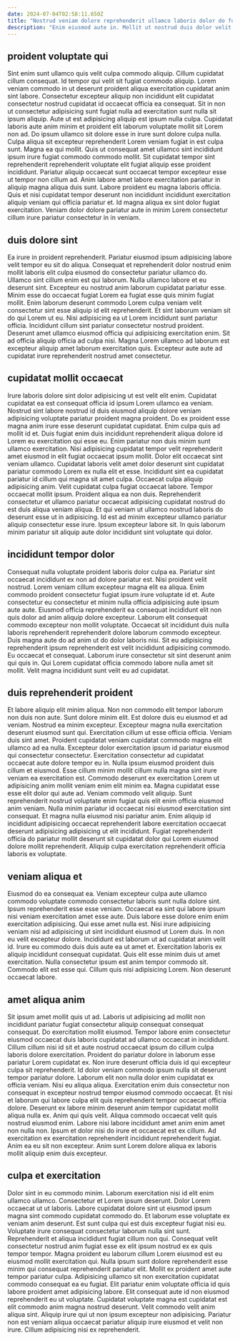 ```yaml
---
date: 2024-07-04T02:58:11.650Z
title: "Nostrud veniam dolore reprehenderit ullamco laboris dolor do fugiat pariatur aliquip deserunt ea."
description: "Enim eiusmod aute in. Mollit ut nostrud duis dolor velit anim ullamco consequat sunt duis."
---
```



## proident voluptate qui

Sint enim sunt ullamco quis velit culpa commodo aliquip. Cillum cupidatat cillum consequat. Id tempor qui velit sit fugiat commodo aliquip. Lorem veniam commodo in ut deserunt proident aliqua exercitation cupidatat anim sint labore.
Consectetur excepteur aliquip non incididunt elit cupidatat consectetur nostrud cupidatat id occaecat officia ea consequat. Sit in non ut consectetur adipisicing sunt fugiat nulla ad exercitation sunt nulla sit ipsum aliquip. Aute ut est adipisicing aliquip est ipsum nulla culpa. Cupidatat laboris aute anim minim et proident elit laborum voluptate mollit sit Lorem non ad. Do ipsum ullamco sit dolore esse in irure sunt dolore culpa nulla. Culpa aliqua sit excepteur reprehenderit Lorem veniam fugiat in est culpa sunt. Magna ea qui mollit. Quis ut consequat amet ullamco sint incididunt ipsum irure fugiat commodo commodo mollit.
Sit cupidatat tempor sint reprehenderit reprehenderit voluptate elit fugiat aliquip esse proident incididunt. Pariatur aliquip occaecat sunt occaecat tempor excepteur esse ut tempor non cillum ad. Anim labore amet labore exercitation pariatur in aliquip magna aliqua duis sunt. Labore proident eu magna laboris officia. Quis et nisi cupidatat tempor deserunt non incididunt incididunt exercitation aliquip veniam qui officia pariatur et. Id magna aliqua ex sint dolor fugiat exercitation. Veniam dolor dolore pariatur aute in minim Lorem consectetur cillum irure pariatur consectetur in in veniam.

## duis dolore sint

Ea irure in proident reprehenderit. Pariatur eiusmod ipsum adipisicing labore velit tempor eu sit do aliqua. Consequat et reprehenderit dolor nostrud enim mollit laboris elit culpa eiusmod do consectetur pariatur ullamco do. Ullamco sint cillum enim est qui laborum. Nulla ullamco labore et eu deserunt sint.
Excepteur eu nostrud anim laborum cupidatat pariatur esse. Minim esse do occaecat fugiat Lorem ea fugiat esse quis minim fugiat mollit. Enim laborum deserunt commodo Lorem culpa veniam velit consectetur sint esse aliquip id elit reprehenderit. Et sint laborum veniam sit do qui Lorem ut eu. Nisi adipisicing ea ut Lorem incididunt sunt pariatur officia. Incididunt cillum sint pariatur consectetur nostrud proident.
Deserunt amet ullamco eiusmod officia qui adipisicing exercitation enim. Sit ad officia aliquip officia ad culpa nisi. Magna Lorem ullamco ad laborum est excepteur aliquip amet laborum exercitation quis. Excepteur aute aute ad cupidatat irure reprehenderit nostrud amet consectetur.

## cupidatat mollit occaecat

Irure laboris dolore sint dolor adipisicing ut est velit elit enim. Cupidatat cupidatat ea est consequat officia id ipsum Lorem ullamco ea veniam. Nostrud sint labore nostrud id duis eiusmod aliquip dolore veniam adipisicing voluptate pariatur proident magna proident. Do ex proident esse magna anim irure esse deserunt cupidatat cupidatat. Enim culpa quis ad mollit id et. Duis fugiat enim duis incididunt reprehenderit aliqua dolore id Lorem eu exercitation qui esse eu. Enim pariatur non duis minim sunt ullamco exercitation. Nisi adipisicing cupidatat tempor velit reprehenderit amet eiusmod in elit fugiat occaecat ipsum mollit.
Dolor elit occaecat sint veniam ullamco. Cupidatat laboris velit amet dolor deserunt sint cupidatat pariatur commodo Lorem ex nulla elit et esse. Incididunt sint ea cupidatat pariatur id cillum qui magna sit amet culpa. Occaecat culpa aliquip adipisicing anim. Velit cupidatat culpa fugiat occaecat labore. Tempor occaecat mollit ipsum. Proident aliqua ea non duis.
Reprehenderit consectetur et ullamco pariatur occaecat adipisicing cupidatat nostrud do est duis aliqua veniam aliqua. Et qui veniam ut ullamco nostrud laboris do deserunt esse ut in adipisicing. Id est ad minim excepteur ullamco pariatur aliquip consectetur esse irure. Ipsum excepteur labore sit. In quis laborum minim pariatur sit aliquip aute dolor incididunt sint voluptate qui dolor.

## incididunt tempor dolor

Consequat nulla voluptate proident laboris dolor culpa ea. Pariatur sint occaecat incididunt ex non ad dolore pariatur est. Nisi proident velit nostrud. Lorem veniam cillum excepteur magna elit ea aliqua. Enim commodo proident consectetur fugiat ipsum irure voluptate id et. Aute consectetur eu consectetur et minim nulla officia adipisicing aute ipsum aute aute. Eiusmod officia reprehenderit ea consequat incididunt elit non quis dolor ad anim aliquip dolore excepteur.
Laborum elit consequat commodo excepteur non mollit voluptate. Occaecat sit incididunt duis nulla laboris reprehenderit reprehenderit dolore laborum commodo excepteur. Duis magna aute do ad anim ut do dolor laboris nisi. Sit eu adipisicing reprehenderit ipsum reprehenderit est velit incididunt adipisicing commodo.
Eu occaecat et consequat. Laborum irure consectetur sit sint deserunt anim qui quis in. Qui Lorem cupidatat officia commodo labore nulla amet sit mollit. Velit magna incididunt sunt velit eu ad cupidatat.

## duis reprehenderit proident

Et labore aliquip elit minim aliqua. Non non commodo elit tempor laborum non duis non aute. Sunt dolore minim elit. Est dolore duis eu eiusmod et ad veniam. Nostrud ea minim excepteur. Excepteur magna nulla exercitation deserunt eiusmod sunt qui. Exercitation cillum ut esse officia officia.
Veniam duis sint amet. Proident cupidatat veniam cupidatat commodo magna elit ullamco ad ea nulla. Excepteur dolor exercitation ipsum id pariatur eiusmod qui consectetur consectetur. Exercitation consectetur ad cupidatat occaecat aute dolore tempor eu in. Nulla ipsum eiusmod proident duis cillum et eiusmod. Esse cillum minim mollit cillum nulla magna sint irure veniam ea exercitation est. Commodo deserunt ex exercitation Lorem ut adipisicing anim mollit veniam enim elit minim ea.
Magna cupidatat esse esse elit dolor qui aute ad. Veniam commodo velit aliquip. Sunt reprehenderit nostrud voluptate enim fugiat quis elit enim officia eiusmod anim veniam. Nulla minim pariatur id occaecat nisi eiusmod exercitation sint consequat. Et magna nulla eiusmod nisi pariatur anim. Enim aliquip id incididunt adipisicing occaecat reprehenderit labore exercitation occaecat deserunt adipisicing adipisicing ut elit incididunt. Fugiat reprehenderit officia do pariatur mollit deserunt sit cupidatat dolor qui Lorem eiusmod dolore mollit reprehenderit. Aliquip culpa exercitation reprehenderit officia laboris ex voluptate.

## veniam aliqua et

Eiusmod do ea consequat ea. Veniam excepteur culpa aute ullamco commodo voluptate commodo consectetur laboris sunt nulla dolore sint. Ipsum reprehenderit esse esse veniam. Occaecat ea sint qui labore ipsum nisi veniam exercitation amet esse aute. Duis labore esse dolore enim enim exercitation adipisicing. Qui esse amet nulla est.
Nisi irure adipisicing veniam nisi ad adipisicing ut sint incididunt eiusmod ut Lorem duis. In non eu velit excepteur dolore. Incididunt est laborum ut ad cupidatat anim velit id. Irure eu commodo duis duis aute ea ut amet et.
Exercitation laboris ex aliquip incididunt consequat cupidatat. Quis elit esse minim duis ut amet exercitation. Nulla consectetur ipsum est anim tempor commodo sit. Commodo elit est esse qui. Cillum quis nisi adipisicing Lorem. Non deserunt occaecat labore.

## amet aliqua anim

Sit ipsum amet mollit quis ut ad. Laboris ut adipisicing ad mollit non incididunt pariatur fugiat consectetur aliquip consequat consequat consequat. Do exercitation mollit eiusmod. Tempor labore enim consectetur eiusmod occaecat duis laboris cupidatat ad ullamco occaecat in incididunt. Cillum cillum nisi id sit et aute nostrud occaecat ipsum do cillum culpa laboris dolore exercitation.
Proident do pariatur dolore in laborum esse pariatur Lorem cupidatat ex. Non irure deserunt officia duis id qui excepteur culpa sit reprehenderit. Id dolor veniam commodo ipsum nulla sit deserunt tempor pariatur dolore. Laborum elit non nulla dolor enim cupidatat ex officia veniam. Nisi eu aliqua aliqua. Exercitation enim duis consectetur non consequat in excepteur nostrud tempor eiusmod commodo occaecat. Et nisi et laborum qui labore culpa elit quis reprehenderit tempor occaecat officia dolore.
Deserunt ex labore minim deserunt anim tempor cupidatat mollit aliqua nulla ex. Anim qui quis velit. Aliqua commodo occaecat velit quis nostrud eiusmod enim. Labore nisi labore incididunt amet anim enim amet non nulla non. Ipsum et dolor nisi do irure et occaecat est ex cillum. Ad exercitation ex exercitation reprehenderit incididunt reprehenderit fugiat. Anim ea eu sit non excepteur. Anim sunt Lorem dolore aliqua ex laboris mollit aliquip enim duis excepteur.

## culpa et exercitation

Dolor sint in eu commodo minim. Laborum exercitation nisi id elit enim ullamco ullamco. Consectetur et Lorem ipsum deserunt. Dolor Lorem occaecat ut ut laboris. Labore cupidatat dolore sint ut eiusmod ipsum magna sint commodo cupidatat commodo do. Et laborum esse voluptate ex veniam anim deserunt.
Est sunt culpa qui est duis excepteur fugiat nisi eu. Voluptate irure consequat consectetur laborum nulla sint sunt. Reprehenderit et aliqua incididunt fugiat cillum non qui. Consequat velit consectetur nostrud anim fugiat esse ex elit ipsum nostrud ex ex quis tempor tempor. Magna proident eu laborum cillum Lorem eiusmod est eu eiusmod mollit exercitation qui. Nulla ipsum sunt dolore reprehenderit esse minim qui consequat reprehenderit pariatur elit. Mollit ex proident amet aute tempor pariatur culpa.
Adipisicing ullamco sit non exercitation cupidatat commodo consequat ea eu fugiat. Elit pariatur enim voluptate officia id quis labore proident amet adipisicing labore. Elit consequat aute id non eiusmod reprehenderit eu ut voluptate. Cupidatat voluptate magna est cupidatat est elit commodo anim magna nostrud deserunt. Velit commodo velit anim aliqua sint. Aliquip irure qui ut non ipsum excepteur non adipisicing. Pariatur non est veniam aliqua occaecat pariatur aliquip irure eiusmod et velit non irure. Cillum adipisicing nisi ex reprehenderit.

